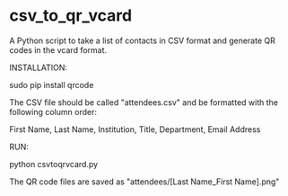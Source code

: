 csv_to_qr_vcard
===============

A Python script to take a list of contacts in CSV format and generate QR codes in the vcard format.

INSTALLATION:

  sudo pip install qrcode

The CSV file should be called "attendees.csv" and be formatted with the following column order:

  First Name, Last Name, Institution, Title, Department, Email Address

RUN:

  python csvtoqrvcard.py
  
The QR code files are saved as "attendees/[Last Name_First Name].png"
